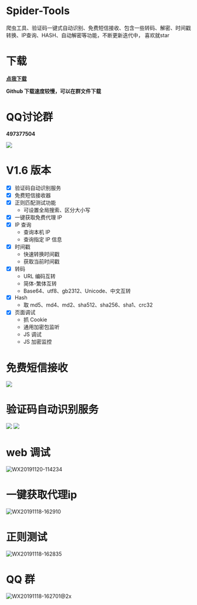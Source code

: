 # Spider-Tools
爬虫工具、验证码一键式自动识别、免费短信接收、包含一些转码、解密、时间戳转换、IP查询、HASH、自动解密等功能，不断更新迭代中， 喜欢就star

# 下载
[**点我下载**](https://github.com/wkunzhi/Spider-Tools/releases)

**Github 下载速度较慢，可以在群文件下载**

# QQ讨论群 
**497377504**

![](https://zok-blog.oss-cn-hangzhou.aliyuncs.com/2019/11/18/wx201911181627012x.png?x-oss-process=image/resize,h_150)

# V1.6 版本
- [x] 验证码自动识别服务 
- [x] 免费短信接收器
- [x] 正则匹配测试功能
  - 可设置全局搜索、区分大小写
- [x] 一键获取免费代理 IP
- [x] IP 查询
  - 查询本机 IP
  - 查询指定 IP 信息
- [x] 时间戳
  - 快速转换时间戳
  - 获取当前时间戳
- [x] 转码
  - URL 编码互转
  - 简体-繁体互转
  - Base64、utf8、gb2312、Unicode、中文互转
- [x] Hash
  - 取 md5、md4、md2、sha512、sha256、sha1、crc32
- [x] 页面调试
  - 抓 Cookie
  - 通用加密包监听
  - JS 调试
  - JS 加密监控


# 免费短信接收
![](https://www.zhangkunzhi.com/images/20191220/WX20191220-115904.png)

# 验证码自动识别服务
![](https://zok-blog.oss-cn-hangzhou.aliyuncs.com/images/20191226/WX20191228-101035%402x.png)
![](https://zok-blog.oss-cn-hangzhou.aliyuncs.com/images/20191226/WX20191228-101116.png)

# web 调试
![WX20191120-114234](https://www.zhangkunzhi.com/images/20191213/web%E8%B0%83%E8%AF%95.png)

# 一键获取代理ip
![WX20191118-162910](https://www.zhangkunzhi.com/images/20191213/%E5%85%8D%E8%B4%B9ip.png)

# 正则测试
![WX20191118-162835](https://www.zhangkunzhi.com/images/20191213/zz.png)

# QQ 群
![WX20191118-162701@2x](https://www.zhangkunzhi.com//2019/11/18/wx201911181627012x.png)


